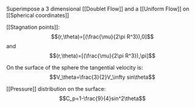 Superimpose a 3 dimensional [[Doublet Flow]] and a [[Uniform Flow]] on [[Spherical coordinates]]

[[Stagnation points]]:
$$(r,\theta)=[(\frac{\mu}{2\pi R^3}),0]$$
and $$(r,\theta)=[(\frac{\mu}{2\pi R^3}),\pi]$$

On the surface of the sphere the tangential velocity is:
$$V_\theta=\frac{3}{2}V_\infty sin\theta$$

[[Pressure]] distribution on the surface:
$$C_p=1-\frac{9}{4}sin^2\theta$$
